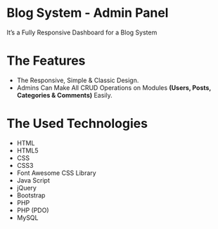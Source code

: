 # Blog System - Admin Panel
It’s a Fully Responsive Dashboard for a Blog System

# The Features
* The Responsive, Simple & Classic Design.
* Admins Can Make All CRUD Operations on Modules **(Users, Posts, Categories & Comments)** Easily.

# The Used Technologies
* HTML
* HTML5
* CSS
* CSS3
* Font Awesome CSS Library
* Java Script
* jQuery
* Bootstrap
* PHP
* PHP (PDO)
* MySQL
